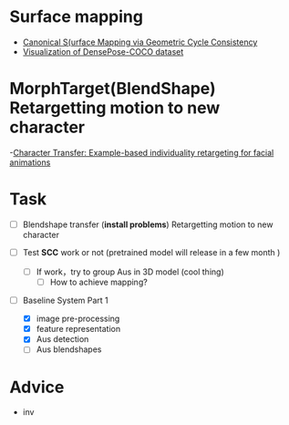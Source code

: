 # Surface mapping

- [Canonical S(urface Mapping via Geometric Cycle Consistency](https://nileshkulkarni.github.io/csm/)
- [Visualization of DensePose-COCO dataset](https://github.com/facebookresearch/DensePose/blob/master/notebooks/DensePose-COCO-Visualize.ipynb)

# MorphTarget(BlendShape) Retargetting motion to new character

-[Character Transfer: Example-based individuality retargeting for facial animations]()

# Task

   - [ ] Blendshape transfer  (**install problems**) Retargetting motion to new character

   - [ ] Test **SCC** work or not (pretrained model will release in a few month )
     - [ ] If work，try to group Aus in 3D model (cool thing)
       - [ ] How to achieve mapping?

   - [ ] Baseline System Part 1
     - [X] image pre-processing 
     - [X] feature representation 
     - [X] Aus detection
     - [ ] Aus blendshapes

# Advice
- inv